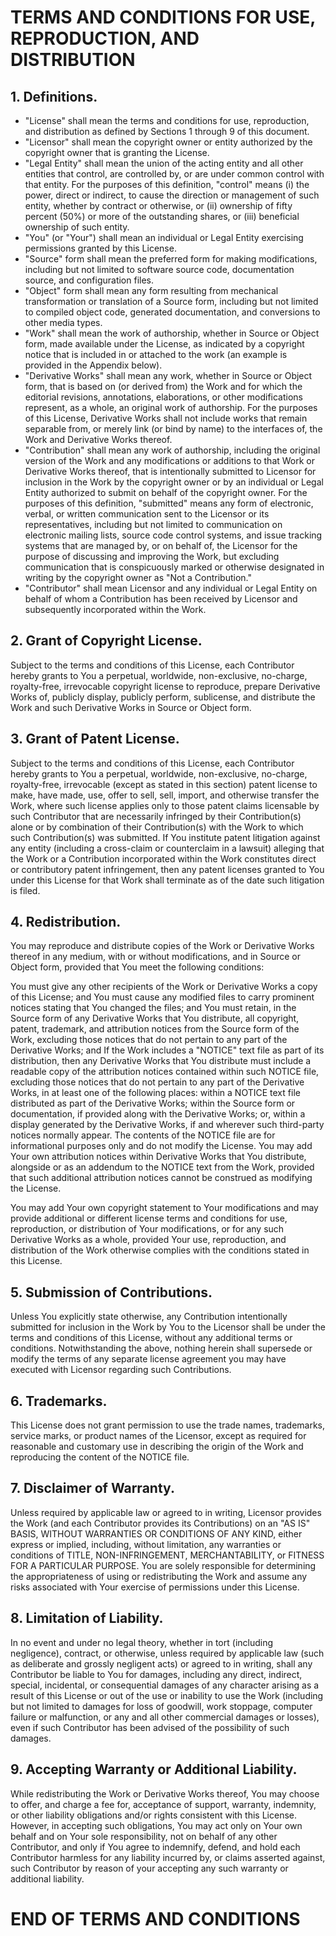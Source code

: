 # TERMS AND CONDITIONS FOR USE, REPRODUCTION, AND DISTRIBUTION

## 1. Definitions.
* "License" shall mean the terms and conditions for use, reproduction, and distribution as defined by Sections 1 
  through 9 of this document.
* "Licensor" shall mean the copyright owner or entity authorized by the copyright owner that is granting the License.
* "Legal Entity" shall mean the union of the acting entity and all other entities that control, are controlled by, or 
  are under common control with that entity. For the purposes of this definition, "control" means (i) the power, 
  direct or indirect, to cause the direction or management of such entity, whether by contract or otherwise, or (ii) 
  ownership of fifty percent (50%) or more of the outstanding shares, or (iii) beneficial ownership of such entity.
* "You" (or "Your") shall mean an individual or Legal Entity exercising permissions granted by this License.
* "Source" form shall mean the preferred form for making modifications, including but not limited to software source 
  code, documentation source, and configuration files.
* "Object" form shall mean any form resulting from mechanical transformation or translation of a Source form, 
  including but not limited to compiled object code, generated documentation, and conversions to other media types.
* "Work" shall mean the work of authorship, whether in Source or Object form, made available under the License, as 
  indicated by a copyright notice that is included in or attached to the work (an example is provided in the Appendix 
  below).
* "Derivative Works" shall mean any work, whether in Source or Object form, that is based on (or derived from) the 
  Work and for which the editorial revisions, annotations, elaborations, or other modifications represent, as a whole, 
  an original work of authorship. For the purposes of this License, Derivative Works shall not include works that 
  remain separable from, or merely link (or bind by name) to the interfaces of, the Work and Derivative Works thereof.
* "Contribution" shall mean any work of authorship, including the original version of the Work and any modifications 
  or additions to that Work or Derivative Works thereof, that is intentionally submitted to Licensor for inclusion in
  the Work by the copyright owner or by an individual or Legal Entity authorized to submit on behalf of the copyright 
  owner. For the purposes of this definition, "submitted" means any form of electronic, verbal, or written 
  communication sent to the Licensor or its representatives, including but not limited to communication on electronic 
  mailing lists, source code control systems, and issue tracking systems that are managed by, or on behalf of, the 
  Licensor for the purpose of discussing and improving the Work, but excluding communication that is conspicuously 
  marked or otherwise designated in writing by the copyright owner as "Not a Contribution."
* "Contributor" shall mean Licensor and any individual or Legal Entity on behalf of whom a Contribution has been 
  received by Licensor and subsequently incorporated within the Work.

## 2. Grant of Copyright License. 
Subject to the terms and conditions of this License, each Contributor hereby grants to You a perpetual, worldwide, 
non-exclusive, no-charge, royalty-free, irrevocable copyright license to reproduce, prepare Derivative Works of, 
publicly display, publicly perform, sublicense, and distribute the Work and such Derivative Works in Source or Object
form.

## 3. Grant of Patent License. 
Subject to the terms and conditions of this License, each Contributor hereby grants to 
You a perpetual, worldwide, non-exclusive, no-charge, royalty-free, irrevocable (except as stated in this section) 
patent license to make, have made, use, offer to sell, sell, import, and otherwise transfer the Work, where such license
applies only to those patent claims licensable by such Contributor that are necessarily infringed by their 
Contribution(s) alone or by combination of their Contribution(s) with the Work to which such Contribution(s) was 
submitted. If You institute patent litigation against any entity (including a cross-claim or counterclaim in a lawsuit) 
alleging that the Work or a Contribution incorporated within the Work constitutes direct or contributory patent 
infringement, then any patent licenses granted to You under this License for that Work shall terminate as of the date 
such litigation is filed.

## 4. Redistribution. 
You may reproduce and distribute copies of the Work or Derivative Works thereof in any medium, 
with or without modifications, and in Source or Object form, provided that You meet the following conditions:

You must give any other recipients of the Work or Derivative Works a copy of this License; and
You must cause any modified files to carry prominent notices stating that You changed the files; and
You must retain, in the Source form of any Derivative Works that You distribute, all copyright, patent, trademark, 
and attribution notices from the Source form of the Work, excluding those notices that do not pertain to any part of 
the Derivative Works; and
If the Work includes a "NOTICE" text file as part of its distribution, then any Derivative Works that You distribute 
must include a readable copy of the attribution notices contained within such NOTICE file, excluding those notices that 
do not pertain to any part of the Derivative Works, in at least one of the following places: within a NOTICE text file 
distributed as part of the Derivative Works; within the Source form or documentation, if provided along with the 
Derivative Works; or, within a display generated by the Derivative Works, if and wherever such third-party notices 
normally appear. The contents of the NOTICE file are for informational purposes only and do not modify the License. 
You may add Your own attribution notices within Derivative Works that You distribute, alongside or as an addendum to 
the NOTICE text from the Work, provided that such additional attribution notices cannot be construed as modifying the 
License.

You may add Your own copyright statement to Your modifications and may provide additional or different license terms 
and conditions for use, reproduction, or distribution of Your modifications, or for any such Derivative Works as a 
whole, provided Your use, reproduction, and distribution of the Work otherwise complies with the conditions stated in 
this License.

## 5. Submission of Contributions. 
Unless You explicitly state otherwise, any Contribution intentionally submitted for 
inclusion in the Work by You to the Licensor shall be under the terms and conditions of this License, without any 
additional terms or conditions. Notwithstanding the above, nothing herein shall supersede or modify the terms of 
any separate license agreement you may have executed with Licensor regarding such Contributions.

## 6. Trademarks. 
This License does not grant permission to use the trade names, trademarks, service marks, or product 
names of the Licensor, except as required for reasonable and customary use in describing the origin of the Work and 
reproducing the content of the NOTICE file.

## 7. Disclaimer of Warranty. 
Unless required by applicable law or agreed to in writing, Licensor provides the Work 
(and each Contributor provides its Contributions) on an "AS IS" BASIS, 
WITHOUT WARRANTIES OR CONDITIONS OF ANY KIND, either express or implied, including, without limitation, any warranties 
or conditions of TITLE, NON-INFRINGEMENT, MERCHANTABILITY, or FITNESS FOR A PARTICULAR PURPOSE. You are solely 
responsible for determining the appropriateness of using or redistributing the Work and assume any risks associated 
with Your exercise of permissions under this License.

## 8. Limitation of Liability. 
In no event and under no legal theory, whether in tort (including negligence), contract,
or otherwise, unless required by applicable law (such as deliberate and grossly negligent acts) or agreed to in writing, 
shall any Contributor be liable to You for damages, including any direct, indirect, special, incidental, or 
consequential damages of any character arising as a result of this License or out of the use or inability to use the 
Work (including but not limited to damages for loss of goodwill, work stoppage, computer failure or malfunction, or 
any and all other commercial damages or losses), even if such Contributor has been advised of the possibility of such 
damages.

## 9. Accepting Warranty or Additional Liability. 
While redistributing the Work or Derivative Works thereof, You may 
choose to offer, and charge a fee for, acceptance of support, warranty, indemnity, or other liability obligations 
and/or rights consistent with this License. However, in accepting such obligations, You may act only on Your own behalf
and on Your sole responsibility, not on behalf of any other Contributor, and only if You agree to indemnify, defend, 
and hold each Contributor harmless for any liability incurred by, or claims asserted against, such Contributor by 
reason of your accepting any such warranty or additional liability.

# END OF TERMS AND CONDITIONS
